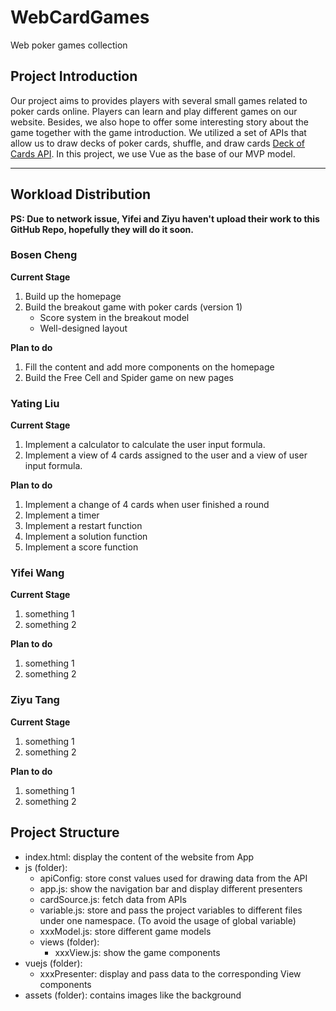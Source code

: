# WebCardGames
Web poker games collection

## Project Introduction
Our project aims to provides players with several small games related to poker cards online. Players can learn and play different games on our website. Besides, we also hope to offer some interesting story about the game together with the game introduction.
We utilized a set of APIs that allow us to draw decks of poker cards, shuffle, and draw cards [Deck of Cards API](https://stackoverflow.com/questions/6957443/how-to-display-div-after-click-the-button-in-javascript). In this project, we use Vue as the base of our MVP model.

---

## Workload Distribution 

**PS: Due to network issue, Yifei and Ziyu haven't upload their work to this GitHub Repo, hopefully they will do it soon.**

### Bosen Cheng
**Current Stage**
1. Build up the homepage
2. Build the breakout game with poker cards (version 1)
    - Score system in the breakout model
    - Well-designed layout 

**Plan to do**
1. Fill the content and add more components on the homepage 
2. Build the Free Cell and Spider game on new pages


### Yating Liu
**Current Stage**
1. Implement a calculator to calculate the user input formula.
2. Implement a view of 4 cards assigned to the user and a view of user input formula.

**Plan to do**
1. Implement a change of 4 cards when user finished a round
2. Implement a timer
3. Implement a restart function
4. Implement a solution function
5. Implement a score function

### Yifei Wang
**Current Stage**
1. something 1
2. something 2

**Plan to do**
1. something 1
2. something 2

###  Ziyu Tang
**Current Stage**
1. something 1
2. something 2

**Plan to do**
1. something 1
2. something 2




## Project Structure 
- index.html: display the content of the website from App
- js (folder):
    - apiConfig: store const values used for drawing data from the API
    - app.js: show the navigation bar and display different presenters
    - cardSource.js: fetch data from APIs
    - variable.js: store and pass the project variables to different files under one namespace. (To avoid the usage of global variable)
    - xxxModel.js: store different game models
    - views (folder):
        - xxxView.js: show the game components
- vuejs (folder):
    - xxxPresenter: display and pass data to the corresponding View components
- assets (folder): contains images like the background 
